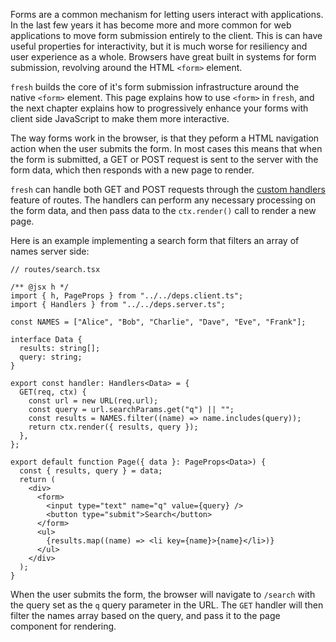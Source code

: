 Forms are a common mechanism for letting users interact with applications. In
the last few years it has become more and more common for web applications to
move form submission entirely to the client. This is can have useful properties
for interactivity, but it is much worse for resiliency and user experience as a
whole. Browsers have great built in systems for form submission, revolving
around the HTML `<form>` element.

`fresh` builds the core of it's form submission infrastructure around the native
`<form>` element. This page explains how to use `<form>` in `fresh`, and the
next chapter explains how to progressively enhance your forms with client side
JavaScript to make them more interactive.

The way forms work in the browser, is that they peform a HTML navigation action
when the user submits the form. In most cases this means that when the form is
submitted, a GET or POST request is sent to the server with the form data, which
then responds with a new page to render.

`fresh` can handle both GET and POST requests through the
[custom handlers][custom-handlers] feature of routes. The handlers can perform
any necessary processing on the form data, and then pass data to the
`ctx.render()` call to render a new page.

Here is an example implementing a search form that filters an array of names
server side:

```tsx
// routes/search.tsx

/** @jsx h */
import { h, PageProps } from "../../deps.client.ts";
import { Handlers } from "../../deps.server.ts";

const NAMES = ["Alice", "Bob", "Charlie", "Dave", "Eve", "Frank"];

interface Data {
  results: string[];
  query: string;
}

export const handler: Handlers<Data> = {
  GET(req, ctx) {
    const url = new URL(req.url);
    const query = url.searchParams.get("q") || "";
    const results = NAMES.filter((name) => name.includes(query));
    return ctx.render({ results, query });
  },
};

export default function Page({ data }: PageProps<Data>) {
  const { results, query } = data;
  return (
    <div>
      <form>
        <input type="text" name="q" value={query} />
        <button type="submit">Search</button>
      </form>
      <ul>
        {results.map((name) => <li key={name}>{name}</li>)}
      </ul>
    </div>
  );
}
```

When the user submits the form, the browser will navigate to `/search` with the
query set as the `q` query parameter in the URL. The `GET` handler will then
filter the names array based on the query, and pass it to the page component for
rendering.

<!-- TODO(lucacasonato): link to todo app example when that is built again -->

[custom-handlers]: /docs/getting-started/custom-handlers
